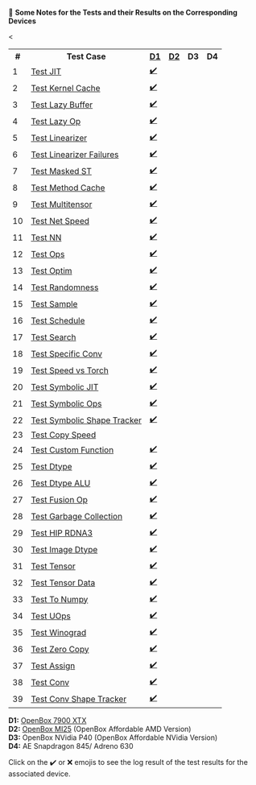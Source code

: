 :book: **Some Notes for the Tests and their Results on the Corresponding Devices**

<table>
  <tr>
    <th>#</th>
    <th>Test Case</th>
    <th><a href="device_d1.log">D1</a></th>
    <th><a href="device_d2.log">D2</a></th>
    <th>D3</th>
    <th>D4</th>
  </tr> 
  <tr><td>1</td><td><a href="test_jit.md">Test JIT</a></td><td><a href="test_jit_d1.log">✔️</a></td><td></td><td></td><td></td></tr>
  <tr><td>2</td><td><a href="test_kernel_cache.md">Test Kernel Cache</a></td><td><a href="test_kernel_cache_d1.log">✔️</a></td><td></td><td></td><td></td></tr>
  <tr><td>3</td><td><a href="test_lazy_buffer.md">Test Lazy Buffer</a></td><td><a href="test_lazy_buffer_d1.log">✔️</a></td><td></td><td></td><td></td></tr>
  <tr><td>4</td><td><a href="test_lazyop.md">Test Lazy Op</a></td><td><a href="test_lazyop_d1.log">✔️</a></td><td></td><td></td><td></td></tr>
  <tr><td>5</td><td><a href="test_linearizer.md">Test Linearizer</a></td><td><a href="test_linearizer_d1.log">✔️</a></td><td></td><td></td><td></td></tr>
  <tr><td>6</td><td><a href="test_linearizer_failures.md">Test Linearizer Failures</a></td><td><a href="test_linearizer_failures_d1.log">✔️</a></td><td></td><td></td><td></td></tr>
  <tr><td>7</td><td><a href="test_masked_st.md">Test Masked ST</a></td><td><a href="test_masked_st_d1.log">✔️</a></td><td></td><td></td><td></td></tr>
  <tr><td>8</td><td><a href="test_method_cache.md">Test Method Cache</a></td><td><a href="test_method_cache_d1.log">✔️</a></td><td></td><td></td><td></td></tr>
  <tr><td>9</td><td><a href="test_multitensor.md">Test Multitensor</a></td><td><a href="test_multitensor_d1.log">✔️</a></td><td></td><td></td><td></td></tr>
  <tr><td>10</td><td><a href="test_net_speed.md">Test Net Speed</a></td><td><a href="test_net_speed_d1.log">✔️</a></td><td></td><td></td><td></td></tr>
  <tr><td>11</td><td><a href="test_nn.md">Test NN</a></td><td><a href="test_nn_d1.log">✔️</a></td><td></td><td></td><td></td></tr>
  <tr><td>12</td><td><a href="test_ops.md">Test Ops</a></td><td><a href="test_ops_d1.log">✔️</a></td><td></td><td></td><td></td></tr>
  <tr><td>13</td><td><a href="test_optim.md">Test Optim</a></td><td><a href="test_optim_d1.log">✔️</a></td><td></td><td></td><td></td></tr>
  <tr><td>14</td><td><a href="test_randomness.md">Test Randomness</a></td><td><a href="test_randomness_d1.log">✔️</a></td><td></td><td></td><td></td></tr>
  <tr><td>15</td><td><a href="test_sample.md">Test Sample</a></td><td><a href="test_sample_d1.log">✔️</a></td><td></td><td></td><td></td></tr>
  <tr><td>16</td><td><a href="test_schedule.md">Test Schedule</a></td><td><a href="test_schedule_d1.log">✔️</a></td><td></td><td></td><td></td></tr>
  <tr><td>17</td><td><a href="test_search.md">Test Search</a></td><td><a href="test_search_d1.log">✔️</a></td><td></td><td></td><td></td></tr>
  <tr><td>18</td><td><a href="test_specific_conv.md">Test Specific Conv</a></td><td><a href="test_specific_conv_d1.log">✔️</a></td><td></td><td></td><td></td></tr>
  <tr><td>19</td><td><a href="test_speed_v_torch.md">Test Speed vs Torch</a></td><td><a href="test_speed_v_torch_d1.log">✔️</a></td><td></td><td></td><td></td></tr>
  <tr><td>20</td><td><a href="test_symbolic_jit.md">Test Symbolic JIT</a></td><td><a href="test_symbolic_jit_d1.log">✔️</a></td><td></td><td></td><td></td></tr>
  <tr><td>21</td><td><a href="test_symbolic_ops.md">Test Symbolic Ops</a></td><td><a href="test_symbolic_ops_d1.log">✔️</a></td><td></td><td></td><td></td></tr>
  <tr><td>22</td><td><a href="test_symbolic_shapetracker.md">Test Symbolic Shape Tracker</a></td><td><a href="test_symbolic_shapetracker_d1.log">✔️</a></td><td></td><td></td><td></td></tr>
  <tr><td>23</td><td><a href="test_copy_speed.md">Test Copy Speed</a></td><td></td><td></td><td></td><td></td></tr>
  <tr><td>24</td><td><a href="test_custom_function.md">Test Custom Function</a></td><td><a href="test_custom_function_d1.log">✔️</a></td><td></td><td></td><td></td></tr>
  <tr><td>25</td><td><a href="test_dtype.md">Test Dtype</a></td><td><a href="test_dtype_d1.log">✔️</a></td><td></td><td></td><td></td></tr>
  <tr><td>26</td><td><a href="test_dtype_alu.md">Test Dtype ALU</a></td><td><a href="test_dtype_alu_d1.log">✔️</a></td><td></td><td></td><td></td></tr>
  <tr><td>27</td><td><a href="test_fusion_op.md">Test Fusion Op</a></td><td><a href="test_fusion_op_d1.log">✔️</a></td><td></td><td></td><td></td></tr>
  <tr><td>28</td><td><a href="test_gc.md">Test Garbage Collection</a></td><td><a href="test_gc_d1.log">✔️</a></td><td></td><td></td><td></td></tr>
  <tr><td>29</td><td><a href="test_hip_rdna3.md">Test HIP RDNA3</a></td><td><a href="test_hip_rdna3_d1.log">✔️</a></td><td></td><td></td><td></td></tr>
  <tr><td>30</td><td><a href="test_image_dtype.md">Test Image Dtype</a></td><td><a href="test_image_dtype_d1.log">✔️</a></td><td></td><td></td><td></td></tr>
  <tr><td>31</td><td><a href="test_tensor.md">Test Tensor</a></td><td><a href="test_tensor_d1.log">✔️</a></td><td></td><td></td><td></td></tr>
  <tr><td>32</td><td><a href="test_tensor_data.md">Test Tensor Data</a></td><td><a href="test_tensor_data_d1.log">✔️</a></td><td></td><td></td><td></td></tr>
  <tr><td>33</td><td><a href="test_to_numpy.md">Test To Numpy</a></td><td><a href="test_to_numpy_d1.log">✔️</a></td><td></td><td></td><td></td></tr>
  <tr><td>34</td><td><a href="test_uops.md">Test UOps</a></td><td><a href="test_uops_d1.log">✔️</a></td><td></td><td></td><td></td></tr>
  <tr><td>35</td><td><a href="test_winograd.md">Test Winograd</a></td><td><a href="test_winograd_d1.log">✔️</a></td><td></td><td></td><td></td></tr>
  <tr><td>36</td><td><a href="test_zero_copy.md">Test Zero Copy</a></td><td><a href="test_zero_copy_d1.log">✔️</a></td><td></td><td></td><td></td></tr>
  <tr><td>37</td><td><a href="test_assign.md">Test Assign</a></td><<td><a href="test_assign_d1.log">✔️</a></td><td></td><td></td><td></td></tr>
  <tr><td>38</td><td><a href="test_conv.md">Test Conv</a></td><td><a href="test_conv_d1.log">✔️</a></td><td></td><td></td><td></td></tr>
  <tr><td>39</td><td><a href="test_conv_shapetracker_d1.md">Test Conv Shape Tracker</a></td><td><a href="test_conv_shapetracker_d1.log">✔️</a></td><td></td><td></td><td></td></tr>

</table>

**D1:** <a href="device_d1.log">OpenBox 7900 XTX</a>   
**D2:** <a href="device_d2.log">OpenBox MI25</a> (OpenBox Affordable AMD Version)  
**D3:** OpenBox NVidia P40 (OpenBox Affordable NVidia Version)  
**D4:** AE Snapdragon 845/ Adreno 630  

Click on the ✔️ or ❌ emojis to see the log result of the test results for the associated device.

